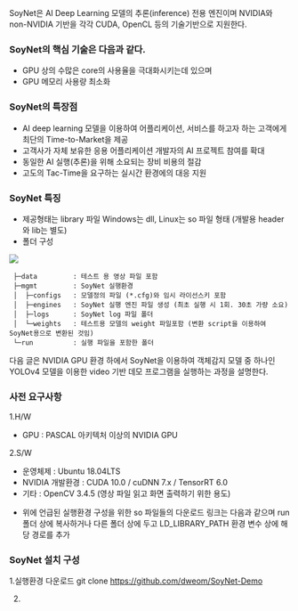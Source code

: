 SoyNet은 AI Deep Learning 모델의 추론(inference) 전용 엔진이며 
NVIDIA와 non-NVIDIA 기반을 각각 CUDA, OpenCL 등의 기술기반으로 지원한다. 


### SoyNet의 핵심 기술은 다음과 같다. 
 - GPU 상의 수많은 core의 사용율을 극대화시키는데 있으며
 - GPU 메모리 사용량 최소화   
 

### SoyNet의 특장점
 - AI deep learning 모델을 이용하여 어플리케이션, 서비스를 하고자 하는 고객에게 최단의 Time-to-Market을 제공
 - 고객사가 자체 보유한 응용 어플리케이션 개발자의 AI 프로젝트 참여를 확대
 - 동일한 AI 실행(추론)을 위해 소요되는 장비 비용의 절감
 - 고도의 Tac-Time을 요구하는 실시간 환경에의 대응 지원
  
   
### SoyNet 특징
 - 제공형태는 library 파일 
   Windows는 dll, Linux는 so 파일 형태 (개발용 header와 lib는 별도)
 - 폴더 구성
 
![](images/folder_structure.png)

  ```
   ├─data         : 테스트 용 영상 파일 포함
   ├─mgmt         : SoyNet 실행환경
   │  ├─configs   : 모델정의 파일 (*.cfg)와 임시 라이선스키 포함 
   │  ├─engines   : SoyNet 실행 엔진 파일 생성 (최초 실행 시 1회. 30초 가량 소요)
   │  ├─logs      : SoyNet log 파일 폴더
   │  └─weights   : 테스트용 모델의 weight 파일포함 (변환 script을 이용하여 SoyNet용으로 변환된 것임)
   └─run          : 실행 파일을 포함한 폴더 
 ```

다음 글은 NVIDIA GPU 환경 하에서 
SoyNet을 이용하여 객체감지 모델 중 하나인 YOLOv4 모델을 이용한 
video 기반 데모 프로그램을 실행하는 과정을 설명한다.


### 사전 요구사항

1.H/W 
 - GPU : PASCAL 아키텍처 이상의 NVIDIA GPU 

2.S/W
 - 운영체제 : Ubuntu 18.04LTS
 - NVIDIA 개발환경 : CUDA 10.0 / cuDNN 7.x / TensorRT 6.0
 - 기타 : OpenCV 3.4.5 (영상 파일 읽고 화면 출력하기 위한 용도)

* 위에 언급된 실행환경 구성을 위한 so 파일들의 다운로드 링크는 다음과 같으며 
run 폴더 상에 복사하거나 다른 폴더 상에 두고 LD_LIBRARY_PATH 환경 변수 상에 해당 경로를 추가


### SoyNet 설치 구성 

1.실행환경 다운로드 
git clone https://github.com/dweom/SoyNet-Demo

2.




